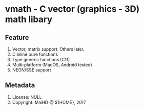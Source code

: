 # vmath - C vector (graphics - 3D) math libary

## Feature
1. Vector, matrix support. Others later.
2. C inline pure functions
3. Type generic functions (C11)
4. Multi-platform (MacOS, Android tested)
5. NEON/SSE support

## Metadata
1. License: NULL
2. Copyright: MaiHD @ ${HOME}, 2017